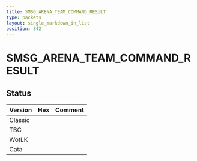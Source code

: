 ```yaml
---
title: SMSG_ARENA_TEAM_COMMAND_RESULT
type: packets
layout: single_markdown_in_list
position: 842
---
```


# SMSG_ARENA_TEAM_COMMAND_RESULT

## Status

Version | Hex | Comment
---------- | ---------- | ---------- 
Classic |  |  
TBC |  |  
WotLK |  |  
Cata |  |  
